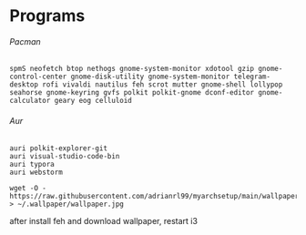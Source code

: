 # Programs



###### Pacman

```shell
spmS neofetch btop nethogs gnome-system-monitor xdotool gzip gnome-control-center gnome-disk-utility gnome-system-monitor telegram-desktop rofi vivaldi nautilus feh scrot mutter gnome-shell lollypop seahorse gnome-keyring gvfs polkit polkit-gnome dconf-editor gnome-calculator geary eog celluloid
```



###### Aur

```
auri polkit-explorer-git
auri visual-studio-code-bin
auri typora
auri webstorm
```





```
wget -O - https://raw.githubusercontent.com/adrianrl99/myarchsetup/main/wallpaper/wallpaper.jpg > ~/.wallpaper/wallpaper.jpg
```

 after install feh and download wallpaper, restart i3
